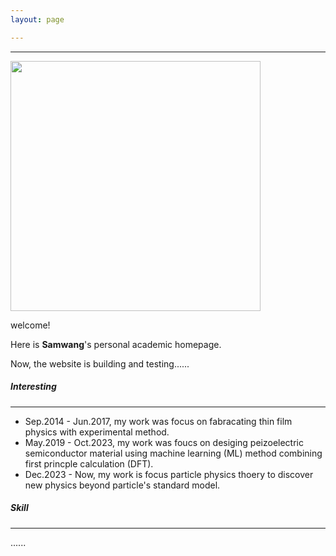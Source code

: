 ```yaml
---
layout: page

---
```


___________



<img src="https://hellotosamwang.github.io/samwang_old.jpg" class="floatpic" width="400" height="400">

welcome!

Here is **Samwang**'s personal academic homepage.

Now, the website is building and testing......

##### Interesting
______________
- Sep.2014 - Jun.2017, my work was focus on fabracating thin film physics with experimental method.
- May.2019 - Oct.2023, my work was foucs on desiging peizoelectric semiconductor material using machine learning (ML) method combining first princple calculation (DFT).
- Dec.2023 - Now, my work is focus particle physics thoery to discover new physics beyond particle's standard model.

##### Skill
___________
......